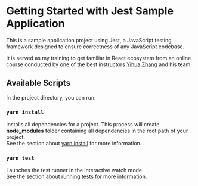 # Getting Started with Jest Sample Application

This is a sample application project using Jest, a JavaScript testing framework designed to ensure correctness of any JavaScript codebase.

It is served as my training to get familiar in React ecosystem from an online course conducted by one of the best instructors [Yihua Zhang](https://github.com/ZhangMYihua) and his team.

## Available Scripts

In the project directory, you can run:

### `yarn install`

Installs all dependencies for a project. This process will create **node_modules** folder containing all dependencies in the root path of your project.\
See the section about [yarn install](https://classic.yarnpkg.com/lang/en/docs/cli/install/) for more information.

### `yarn test`

Launches the test runner in the interactive watch mode.\
See the section about [running tests](https://facebook.github.io/create-react-app/docs/running-tests) for more information.
